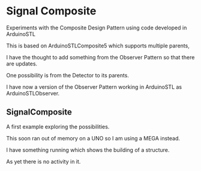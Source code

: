 # Signal Composite

Experiments with the Composite Design Pattern using code developed in ArduinoSTL

This is based on ArduinoSTLComposite5 which supports multiple parents,

I have the thought to add something from the Observer Pattern so that there are updates.

One possibility is from the Detector to its parents.

I have now a version of the Observer Pattern working in ArduinoSTL as ArduinoSTLObserver.

## SignalComposite

A first example exploring the possibilities.

This soon ran out of memory on a UNO so I am using a MEGA instead.

I have something running which shows the building of a structure.

As yet there is no activity in it.

